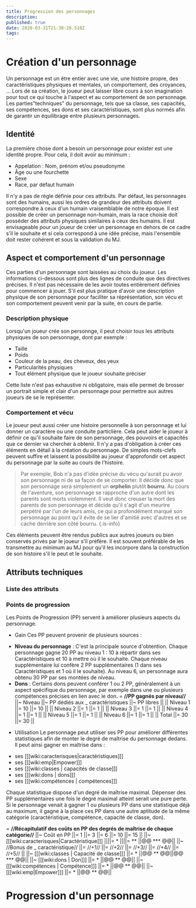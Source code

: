 ```yaml
---
title: Progression des personnages
description: 
published: true
date: 2020-03-31T21:38:28.518Z
tags: 
---
```


# Création d'un personnage
Un personnage est un être entier avec une vie, une histoire propre, des caractéristiques physiques et mentales, un comportement, des croyances, ... Lors de sa création, le joueur peut laisser libre cours à son imagination pour tout ce qui touche à l'aspect et au comportement de son personnage. Les parties"techniques" du personnage, tels que sa classe, ses capacités, ses compétences, ses dons et ses caractéristiques, sont plus normés afin de garantir un équilibrage entre plusieurs personnages.
## Identité
La première chose dont a besoin un personnage pour exister est une identité propre. Pour cela, il doit avoir au minimum :
* Appelation : Nom, prénom et/ou pseudonyme
* Âge ou une fourchette
* Sexe
* Race, par défaut humain

Il n'y a pas de règle définie pour ces attributs. Par défaut, les personnages sont des humains, aussi les ordres de grandeur des attributs doivent correspondre à ceux d'un humain vraisemblable de notre époque. Il est possible de créer un personnage non-humain, mais la race choisie doit posséder des attributs physiques similaires à ceux des humains. Il est envisageable pour un joueur de créer un personnage en dehors de ce cadre s'il le souhaite et si cela correspond à une idée précise, mais l'ensemble doit rester cohérent et sous la validation du MJ. 
## Aspect et comportement d'un personnage
Ces parties d'un personnage sont laissées au choix du joueur. Les informations ci-dessous sont plus des lignes de conduite que des directives précises. Il n'est pas nécessaire de les avoir toutes entièrement définies pour commencer à jouer. S'il est plus pratique d'avoir une description physique de son personnage pour faciliter sa réprésentation, son vécu et son comportement peuvent venir par la suite, en cours de partie.
### Description physique
Lorsqu'un joueur crée son personnge, il peut choisir tous les attributs physiques de son personnage, dont par exemple :
* Taille
* Poids
* Couleur de la peau, des cheveux, des yeux
* Particularités physiques
* Tout élément physique que le joueur souhaite préciser

Cette liste n'est pas exhaustive ni obligatoire, mais elle permet de brosser un portrait simple et clair d'un personnage pour permettre aux autres joueurs de se le représenter.

### Comportement et vécu
Le joueur peut aussi créer une histoire personnelle à son personnage et lui donner un caractère ou une conduite particlière. Cela peut aider le joueur à définir ce qu'il souhaite faire de son personnage, des pouvoirs et capacités que ce dernier va chercher à obtenir. Il n'y a pas d'obligation à créer ces éléments en détail à la création du personnage. De simples mots-clefs peuvent suffire et laissent la possibilité au joueur d'approfondir cet aspect du personnage par la suite au cours de l'histoire.
> Par exemple, Bob n'a pas d'idée précise du vécu qu'aurait pu avoir son personnage ni de sa façon de se comporter. Il décide donc que son personnage sera simplement un **orphelin** plutôt **bourru**. Au cours de l'aventure, son personnage se rapproche d'un autre dont les parents sont morts violemment. Il veut donc creuser la mort des parents de son personnage et décide qu'il s'agit d'un meurtre perpétré par l'un de leurs amis, ce qui a profondément marqué son personnage au point qu'il évite de se lier d'amitié avec d'autres et se cache derrière son côté bourru.
{.is-info}

Ces éléments peuvent être rendus publics aux autres joueurs ou bien conservés privés par le joueur s'il préfère. Il est souvent préférable de les transmettre au minimum au MJ pour qu'il les incorpore dans la construction de son histoire s'il le peut et le souhaite.

## Attributs techniques
### Liste des attributs

### Points de progression
Les Points de Progression (PP) servent à améliorer plusieurs aspects du personnage.
+ Gain
Ces PP peuvent provenir de plusieurs sources :
* **Niveau du personnage** : C'est la principale source d'obtention. Chaque personnage gagne 20 PP au niveau 1 : 10 à répartir dans ses Caractéristiques et 10 à mettre où il le souhaite. Chaque niveau supplémentaire lui confère 2 PP supplémentaires (1 dans ses Caractéristiques et 1 où il le souhaite). Au niveau 6, un personnage aura obtenu 30 PP par ses montées de niveau.
* **Dons** : Certains dons peuvent conférer 1 ou 2 PP, généralement à un aspect spécifique du personnage, par exemple dans une ou plusieurs compétences précises en lien avec le don.
= **//PP gagnés par niveau//**
||~ Niveau ||~ PP dédiés aux _
caractéristiques ||~ PP libres ||
|| Niveau 1 ||= 10 ||= 10 ||
|| Niveau 2 ||= 1 ||= 1 ||
|| Niveau 3 ||= 1 ||= 1 ||
|| Niveau 4 ||= 1 ||= 1 ||
|| Niveau 5 ||= 1 ||= 1 ||
|| Niveau 6 ||= 1 ||= 1 ||
|| Total ||= 30 ||= 30 ||

+ Utilisation
Le personnage peut utiliser ses PP pour améliorer différentes statistiques afin de monter le degré de maîtrise du personnage dedans. Il peut ainsi gagner en maîtrise dans :
* ses [[[wiki:caracterisques|caractéristiques]]]
* ses [[[wiki:emp|Empower]]]
* ses [[[wiki:classes | capacités de classe]]]
* ses [[[wiki:dons | dons]]]
* ses [[[wiki:compétences | compétences]]]

Chaque statistique dispose d'un degré de maîtrise maximal. Dépenser des PP supplémentaires une fois le degré maximal atteint serait une pure perte. Si le personnage venait à gagner 1 ou plusieurs PP dans une statistique déjà au maximum, il gagne à la place ces PP dans une autre aptitude de la même catégorie (caractéristique, compétence, capacité de classe, don).

= **//Récapitulatif des coûts en PP des degrés de maîtrise de chaque catégorie//**
||~ Coût en PP ||= 1 ||= 3 ||= 6 ||= 10 ||= 15 ||
||~ [[[wiki:caracterisques|Caractéristique]]] ||||= * ||||= ** ||@@ *** @@||
||~ //Bonus de _
caractéristique// ||= //+1// ||= //+2// ||= //+3// ||= //+4// ||= //+5// ||
||~ [[[wiki:classes | Capacité de classe]]] ||= * ||@@ ** @@||@@ *** @@||
||~ [[[wiki:dons | Don]]] ||= * ||@@ ** @@||
||~ [[[wiki:compétences | Compétence]]] ||= * ||@@ ** @@||
||~ [[[wiki:emp|Empower]]] ||= * ||@@ ** @@||

# Progression d'un personnage


